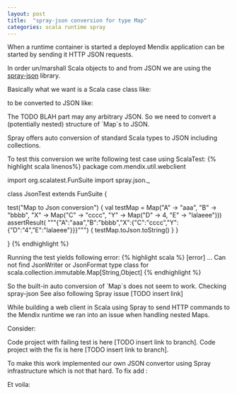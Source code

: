 ```yaml
---
layout: post
title:  "spray-json conversion for type Map"
categories: scala runtime spray
---
```


When a runtime container is started a deployed Mendix application can be started by sending it HTTP JSON requests.

In order un/marshall Scala objects to and from JSON we are using the [spray-json](https://github.com/spray/spray-json) library.

Basically what we want is a Scala case class like:


to be converted to JSON like:


The TODO BLAH part may any arbitrary JSON.
So we need to convert a (potentially nested) structure of ´Map´s to JSON.

Spray offers auto conversion of standard Scala types to JSON including collections.

To test this conversion we write following test case using ScalaTest:
{% highlight scala linenos%}
package com.mendix.util.webclient

import org.scalatest.FunSuite
import spray.json._

class JsonTest extends FunSuite {

  test("Map to Json conversion") {
    val testMap = Map("A" -> "aaa", "B" -> "bbbb", "X" -> Map("C" -> "cccc", "Y" -> Map("D" -> 4, "E" -> "lalaeee")))
    assertResult( """{"A":"aaa","B":"bbbb","X":{"C":"cccc","Y":{"D":"4","E":"lalaeee"}}}""") {
      testMap.toJson.toString()
    }
  }

}
{% endhighlight %}

Running the test yields following error:
{% highlight scala %}
[error] ...
Can not find JsonWriter or JsonFormat type class for scala.collection.immutable.Map[String,Object]
{% endhighlight %}

So the built-in auto conversion of ´Map´s does not seem to work. Checking spray-json  See also
following Spray issue [TODO insert link]

While building a web client in Scala using Spray to send HTTP commands to the Mendix runtime we ran into an issue when handling nested Maps.

Consider:

Code project with failing test is here [TODO insert link to branch].
Code project with the fix is here [TODO insert link to branch].


To make this work implemented our own JSON convertor using Spray infrastructure which is not that hard. To fix add :

Et voila:
